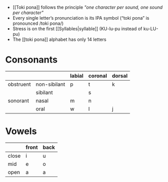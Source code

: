 - [[Toki pona]] follows the principle *"one character per sound, one sound per character"*
- Every single letter’s pronunciation is its IPA symbol (“toki pona” is pronounced /toki pona/)
- Stress is on the first [[Syllables|syllable]] (KU-lu-pu instead of ku-LU-pu)
- The [[toki pona]] alphabet has only 14 letters
# Consonants
|  |  | labial | coronal | dorsal |
| ---- | ---- | ---- | ---- | ---- |
| obstruent | non-sibilant | p | t | k |
|  | sibilant |  | s |  |
| sonorant | nasal | m | n |  |
|  | oral | w | l | j |
# Vowels
|  | front | back |
| ---- | ---- | ---- |
| close | i | u |
| mid | e | o |
| open | a | a |
